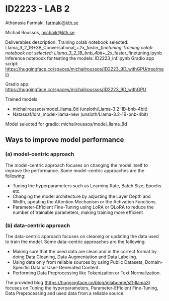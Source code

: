 # ID2223 - LAB 2
Athanasia Farmaki, farmaki@kth.se

Michail Roussos, michailr@kth.se

Deliverables description:
Training colab notebook selected: Llama_3_2_1B+3B_Conversational_+_2x_faster_finetuning
Training colab notebook not selected: Llama_3_2_1B_bnb_4bit_+_2x_faster_finetuning.ipynb
Inference notebook for testing the models: ID2223_inf.ipynb
Gradio app script: https://huggingface.co/spaces/michailroussos/ID2223_9D_withGPU/tree/main

Gradio app: https://huggingface.co/spaces/michailroussos/ID2223_9D_withGPU

Trained models: 
* michailroussos/model_llama_8d (unsloth/Llama-3.2-1B-bnb-4bit)
* Natassaf/lora_model-llama-new (unsloth/Llama-3.2-1B-bnb-4bit)

Model selected for gradio: michailroussos/model_llama_8d

## Ways to improve model performance
### (a) model-centric approach 
The model-centric approach focuses on changing the model itself to improve the performance. Some model-centric approaches are the following:
* Tuning the hyperparameters such as Learning Rate, Batch Size, Epochs etc.
* Changing the model architecture by adjusting the Layer Depth and Width, updating the Attention Mechanism or the Activation Functions.
* Parameter-Efficient Fine-Tuning using LoRA or QLoRA to reduce the number of trainable parameters, making training more efficient

### (b) data-centric approach
The data-centric approach focuses on cleaning or updating the data used to train the model. Some data-centric approaches are the following:
* Making sure that the used data are clean and in the correct format by doing Data Cleaning, Data Augmentation and Data Labeling.
* Using data only from reliable sources by using Public Datasets, Domain-Specific Data or User-Generated Content.
* Performing Data Preprocessing like Tokenization or Text Normalization.


The provided blog (https://huggingface.co/blog/mlabonne/sft-llama3) focuses on Tuning the hyperparameters, Parameter-Efficient Fine-Tuning, Data Preprocessing and used data from a reliable source.



